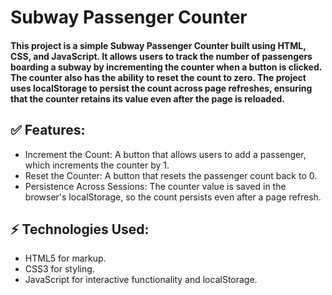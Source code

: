 ﻿# Subway Passenger Counter
#### This project is a simple Subway Passenger Counter built using HTML, CSS, and JavaScript. It allows users to track the number of passengers boarding a subway by incrementing the counter when a button is clicked. The counter also has the ability to reset the count to zero. The project uses localStorage to persist the count across page refreshes, ensuring that the counter retains its value even after the page is reloaded.

## ✅ Features:
- Increment the Count: A button that allows users to add a passenger, which increments the counter by 1.
- Reset the Counter: A button that resets the passenger count back to 0.
- Persistence Across Sessions: The counter value is saved in the browser's localStorage, so the count persists even after a page refresh.

## ⚡️ Technologies Used:
- HTML5 for markup.
- CSS3 for styling.
- JavaScript for interactive functionality and localStorage.

